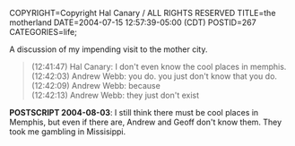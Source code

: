 COPYRIGHT=Copyright Hal Canary / ALL RIGHTS RESERVED
TITLE=the motherland
DATE=2004-07-15 12:57:39-05:00 (CDT)
POSTID=267
CATEGORIES=life;

A discussion of my impending visit to the mother city.

> (12:41:47) Hal Canary: I don't even know the cool places in memphis.  
> (12:42:03) Andrew Webb: you do. you just don't know that you do.  
> (12:42:09) Andrew Webb: because  
> (12:42:13) Andrew Webb: they just don't exist

**POSTSCRIPT 2004-08-03**: I still think there must be cool places in Memphis, but even if there are, Andrew and Geoff don't know them. They took me gambling in Missisippi.
